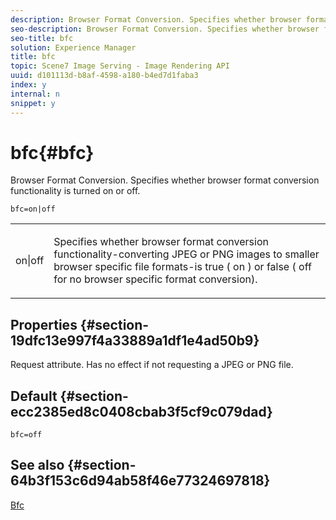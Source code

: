 ```yaml
---
description: Browser Format Conversion. Specifies whether browser format conversion functionality is turned on or off.
seo-description: Browser Format Conversion. Specifies whether browser format conversion functionality is turned on or off.
seo-title: bfc
solution: Experience Manager
title: bfc
topic: Scene7 Image Serving - Image Rendering API
uuid: d101113d-b8af-4598-a180-b4ed7d1faba3
index: y
internal: n
snippet: y
---
```


# bfc{#bfc}

Browser Format Conversion. Specifies whether browser format conversion functionality is turned on or off.

 `bfc=on|off`

<table id="simpletable_2D23B1B282CD4216AB5BE7E7430D1B3F"> 
 <tr class="strow"> 
  <td class="stentry"> <p> <span class="codeph"> on|off </span> </p> </td> 
  <td class="stentry"> <p>Specifies whether browser format conversion functionality-converting JPEG or PNG images to smaller browser specific file formats-is true ( <span class="codeph"> on </span>) or false ( <span class="codeph"> off </span> for no browser specific format conversion). </p> </td> 
 </tr> 
</table>

## Properties {#section-19dfc13e997f4a33889a1df1e4ad50b9}

Request attribute. Has no effect if not requesting a JPEG or PNG file.

## Default {#section-ecc2385ed8c0408cbab3f5cf9c079dad}

`bfc=off`

## See also {#section-64b3f153c6d94ab58f46e77324697818}

[Bfc](../../../../../is_api/image_catalog/image-serving-api-ref/c-image-catalog-reference/c-attributes-reference/r-bfc.md#reference-5217a41d9d7447d6b0624077eb38d3de) 

